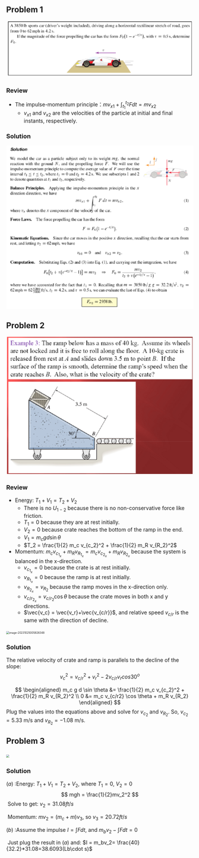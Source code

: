 ## Problem 1

<div style="text-align:center">
  <img src="https://github.com/leishi23/Dynamics_TA/blob/main/Discussion_5_1_Sol/Screenshot%202023-10-24%20221549.png?raw=true" width="500"/>   
</div>


### Review

- The impulse-momentum principle：$mv_{x1} + \int_{t_1}^{t_2} F dt = mv_{x2}$
  - $v_{x1}$ and $v_{x2}$ are the velocities of the particle at initial and final instants, respectively.

<!-- Page Seg -->
<div style="page-break-after: always;"></div>

### Solution
<div style="text-align:center">
  <img src="https://github.com/leishi23/Dynamics_TA/blob/main/Discussion_5_1_Sol/Screenshot%202023-10-24%20223813.png?raw=true" />   
</div>

<!-- Page Seg -->
<div style="page-break-after: always;"></div>

## Problem 2

<div style="text-align:center">
  <img src="https://github.com/leishi23/Dynamics_TA/blob/main/Discussion_5_1_Sol/Screenshot%202023-10-24%20224047.png?raw=true" width="500"/>   
</div>

### Review
- Energy: $T_1 + V_1 = T_2 + V_2$
  - There is no $U_{1-2}$ because there is no non-conservative force like friction.
  - $T_1 = 0$ because they are at rest initially.
  - $V_2 = 0$ because crate reaches the bottom of the ramp in the end.
  - $V_1 = m_c g d \sin \theta$ 
  - $T_2 = \frac{1}{2} m_c v_{c_2}^2 + \frac{1}{2} m_R v_{R_2}^2$
- Momentum: $m_c v_{c_{1_x}} + m_R v_{R_{1_x}} = m_c v_{c_{2_x}} + m_R v_{R_{2_x}}$ because the system is balanced in the x-direction.
  - $v_{c_{1_x}} = 0$ because the crate is at rest initially.
  - $v_{R_{1_x}} = 0$ because the ramp is at rest initially.
  - $v_{R_{2_x}} = v_{R_{2}}$ because the ramp moves in the x-direction only.
  - $v_{c/r_{2_x}} = v_{c/r_{2}} \cos \theta$ because the crate moves in both x and y directions.
  - $\vec{v_c} = \vec{v_r}+\vec{v_{c/r}}$, and relative speed $v_{c/r}$ is the same with the direction of decline.

<img src="C:\Users\23472\AppData\Roaming\Typora\typora-user-images\image-20231025005826348.png" alt="image-20231025005826348" style="zoom:50%;" />



### Solution

The relative velocity of crate and ramp is parallels to the decline of the slope:
$$
v_c^2=v_{c/r}^2+v_{r}^2-2v_{c/r}v_{r}cos30^o
$$

$$
\begin{aligned}
m_c g d \sin \theta &= \frac{1}{2} m_c v_{c_2}^2 + \frac{1}{2} m_R v_{R_2}^2 \\
0 &= m_c v_{c/r2} \cos \theta + m_R v_{R_2}
\end{aligned}
$$
Plug the values into the equations above and solve for $v_{c_2}$ and $v_{R_2}$. So, $v_{c_2} = 5.33 \text{ m/s}$ and $v_{R_2} = -1.08 \text{ m/s}$.

## Problem 3

<img src="D:\UWM\Dynamics_TA\Discussion_5_1_Sol\Problem3.png" style="zoom: 50%;" />

### Solution

$(a)$ :Energy: $T_1+V_1=T_2+V_2$, where $T_1=0$, $V_2=0$
$$
mgh = \frac{1}{2}mv_2^2
$$
​	Solve to get: $v_2=31.08ft/s$

​	Momentum: $mv_2=(m_c+m)v_3$, so $v_3=20.72ft/s$

$(b)$ :Assume the impulse $I = \int Fdt$, and $m_bv_2-\int Fdt=0$

​	Just plug the result in $(a)$ and: $I = m_bv_2= \frac{40}{32.2}*31.08=38.6093(Lb\cdot s)$

